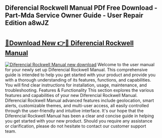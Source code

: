 ## Diferencial Rockwell Manual PDf Free Download - Part-Mda Service Owner Guide - User Repair Edition a8wJZ

# <h2><a href="http://bc45281.oget.top/?id=Diferencial+Rockwell+Manual">🔗Download New 👉🔴 Diferencial Rockwell Manual</a></h2>

[![Diferencial Rockwell Manual new download](https://i.imgur.com/5g1atiW.png)](http://bc45281.oget.top/?id=Diferencial+Rockwell+Manual)
Welcome to the user manual for your newly set up Diferencial Rockwell Manual. This comprehensive guide is intended to help you get started with your product and provide you with a thorough understanding of its features, functions, and capabilities. You will find clear instructions for installation, usage, maintenance, and troubleshooting. Features & Functionality This section explores the various features and capabilities of your new Diferencial Rockwell Manual. Diferencial Rockwell Manual advanced features include geolocation, smart alerts, customizable themes, and multi-user access, all easily controlled through the user-friendly and intuitive interface. It's our hope that the Diferencial Rockwell Manual has been a clear and concise guide in helping you get started with your new product. Should you require any assistance or clarification, please do not hesitate to contact our customer support team.
